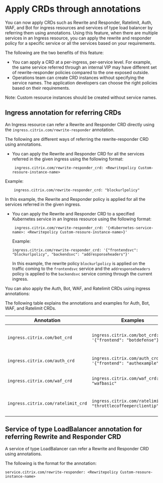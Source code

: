 # Apply CRDs through annotations

You can now apply CRDs such as Rewrite and Responder, Ratelimit, Auth, WAF, and Bot for ingress resources and services of type load balancer by referring them using annotations. Using this feature, when there are multiple services in an Ingress resource, you can apply the rewrite and responder policy for a specific service or all the services based on your requirements.

The following are the two benefits of this feature:

-  You can apply a CRD at a per-ingress, per-service level. For example, the same service referred through an internal VIP may have different set of rewrite-responder policies compared to the one exposed outside.
-  Operations team can create CRD instances without specifying the service names. The application developers can choose the right policies based on their requirements.

Note: Custom resource instances should be created without service names.

## Ingress annotation for referring CRDs

An Ingress resource can refer a Rewrite and Responder CRD directly using the `ingress.citrix.com/rewrite-responder` annotation.

The following are different ways of referring the rewrite-responder CRD using annotations.

-  You can apply the Rewrite and Responder CRD for all the services referred in the given ingress using the following format:

        ingress.citrix.com/rewrite-responder_crd: <Rewritepolicy Custom-resoure-instance-name>
  
  Example:

        ingress.citrix.com/rewrite-responder_crd: "blockurlpolicy"
  
  In this example, the Rewrite and Responder policy is applied for all the services referred in the given ingress.

-  You can apply the Rewrite and Responder CRD to a specified Kubernetes service in an Ingress resource using the following format:

        ingress.citrix.com/rewrite-responder_crd: '{<Kubernetes-service-name>: <Rewritepolicy Custom-resoure-instance-name>}'

   Example:

       ingress.citrix.com/rewrite-responder_crd: '{"frontendsvc": "blockurlpolicy", "backendsvc": "addresponseheaders"}'

   In this example, the rewrite policy `blockurlpolicy` is applied on the traffic coming to the `frontendsvc` service and the `addresponseheaders` policy is applied to the `backendsvc` service coming through the current ingress.

You can also apply the Auth, Bot, WAF, and Ratelimit CRDs using ingress annotations:

The following table explains the annotations and examples for Auth, Bot, WAF, and Ratelimit CRDs.

| Annotation                       | Examples                         | Description|
| -------------------              | --------------------------------- |-----------|
| `ingress.citrix.com/bot_crd`       | `ingress.citrix.com/bot_crd: '{"frontend": "botdefense"}'` | Applies the `botdefense` policy to the traffic incoming to front-end service.|
| `ingress.citrix.com/auth_crd`      | `ingress.citrix.com/auth_crd: '{"frontend": "authexample"}'` | Applies the `authexample` policy to the front-end service. |
| `ingress.citrix.com/waf_crd`       | `ingress.citrix.com/waf_crd: "wafbasic"` | Applies the WAF policy `wafbasic` to all services in the Ingress|
| `ingress.citrix.com/ratelimit_crd` | `ingress.citrix.com/ratelimit_crd: "throttlecoffeeperclientip"` | Applies the rate limit policy `throttlecoffeeperclientip` to all services in the Ingress.|

## Service of type LoadBalancer annotation for referring Rewrite and Responder CRD

A service of type LoadBalancer can refer a Rewrite and Responder CRD using annotations.

The following is the format for the annotation:

    service.citrix.com/rewrite-responder: <Rewritepolicy Custom-resoure-instance-name>
